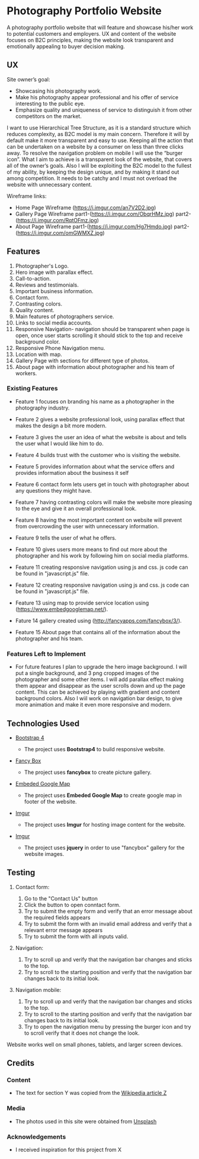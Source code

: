 # Photography Portfolio Website

A photography portfolio website that will feature and showcase his/her work to potential customers and employers. 
UX and content of the website focuses on B2C principles, making the website look transparent and emotionally appealing to buyer decision making. 

## UX
 
Site owner’s goal:
- Showcasing his photography work.
- Make his photography appear professional and his offer of service interesting  to the public eye.
- Emphasize quality and uniqueness of service to distinguish it from other competitors on the market. 

I want to use Hierarchical Tree Structure, as it is a standard structure which reduces complexity, as B2C model is my main concern. 
Therefore it will by default make it more transparent and easy to use. Keeping all the action that can be undertaken on a website by a consumer on less than three clicks away. 
To resolve the navigation problem on mobile I will use the “burger icon”. What I aim to achieve is a transparent look of the website, that covers all of the owner’s goals. 
Also I will be exploiting the B2C model to the fullest of my ability, by keeping the design unique, and by making it stand out among competition. 
It needs to be catchy and I must not overload the website with unnecessary content. 

Wireframe links:

- Home Page Wireframe (https://i.imgur.com/an7V2D2.jpg)
- Gallery Page Wireframe  part1-(https://i.imgur.com/ObqrHMz.jpg) part2-(https://i.imgur.com/RqtOFmz.jpg)
- About Page Wireframe  part1-(https://i.imgur.com/Hg7Hmdo.jpg) part2-(https://i.imgur.com/omGWMXZ.jpg)

## Features
 
1. Photographer's Logo.
2. Hero image with parallax effect.
3. Call-to-action.
4. Reviews and testimonials.
5. Important business information.
6. Contact form.
7. Contrasting colors.
8. Quality content.
9. Main features of photographers service.
10. Links to social media accounts.
11. Responsive Navigation- navigation should be transparent when page is open, once user starts scrolling it should stick to the top and receive background color.
12. Responsive Phone Navigation menu. 
13. Location with map. 
14. Gallery Page with sections for different type of photos. 
15. About page with information about photographer and his team of workers. 


 
### Existing Features

- Feature 1 focuses on branding his name as a photographer in the photography industry. 
 
- Feature 2 gives a website professional look, using parallax effect that makes the design a bit more modern.  
 
- Feature 3 gives the user an idea of what the website is about and tells the user what I would like him to do.
 
- Feature 4 builds trust with the customer who is visiting the website.
 
- Feature 5 provides information about what the service offers and provides information about the business it self
 
- Feature 6 contact form lets users get in touch with photographer about any questions they might have.
 
- Feature 7 having contrasting colors will make the website more pleasing to the eye and give it an overall professional look. 
 
- Feature 8 having the most important content on website will prevent from overcrowding the user with unnecessary information.
 
- Feature 9 tells the user of what he offers. 
 
- Feature 10 gives users more means to find out more about the photographer and his work by following him on social media platforms.
 
- Feature 11  creating responsive navigation using js and css. js code can be found in "javascript.js" file. 
 
- Feature 12 creating responsive navigation using js and css. js code can be found in "javascript.js" file. 
 
- Feature 13 using map to provide service location using (https://www.embedgooglemap.net/).
 
- Fature 14 gallery created using  (http://fancyapps.com/fancybox/3/).

- Feature 15 About page that contains all of the information about the photographer and his team. 

### Features Left to Implement
- For future features I plan to upgrade the hero image background. 
I will put a single background, and 3 png cropped images of the photographer and some other items.
I will add parallax effect making them appear and disappear as the user scrolls down and up the page content. 
This can be achieved by playing with gradient and content background colors. 
Also I wiil work on navigation bar design, to give more animation and make it even more responsive and modern.


## Technologies Used

- [Bootstrap 4](https://getbootstrap.com/)
    - The project uses **Bootstrap4** to build responsive website.

- [Fancy Box](http://fancyapps.com/fancybox/3)
    - The project uses **fancybox** to create picture gallery.

- [Embeded Google Map](https://www.embedgooglemap.net/)
    - The project uses **Embeded Google Map** to create google map in footer of the website.

- [Imgur](https://imgur.com/)
    - The project uses **Imgur** for hosting image content for the website.

- [Imgur](https://code.jquery.com/jquery-3.4.1.js)
    - The project uses **jquery** in order to use "fancybox" gallery for the website images.

## Testing

1. Contact form:
    1. Go to the "Contact Us" button
    2. Click the button to open conntact form.
    3. Try to submit the empty form and verify that an error message about the required fields appears
    4. Try to submit the form with an invalid email address and verify that a relevant error message appears
    5. Try to submit the form with all inputs valid.

2. Navigation:
    1. Try to scroll up and verify that the navigation bar changes and sticks to the top.
    2. Try to scroll to the starting position and verify that the navigation bar changes back to its initial look.
    
2. Navigation mobile:
    1. Try to scroll up and verify that the navigation bar changes and sticks to the top.
    2. Try to scroll to the starting position and verify that the navigation bar changes back to its initial look.
    3. Try to open the navigation menu by pressing the burger icon and try to scroll verify that it does not change the look.


Website works well on small phones, tablets, and larger screen devices.

## Credits

### Content
- The text for section Y was copied from the [Wikipedia article Z](https://en.wikipedia.org/wiki/Z)

### Media
- The photos used in this site were obtained from [Unsplash](https://unsplash.com/)
    
### Acknowledgements

- I received inspiration for this project from X
